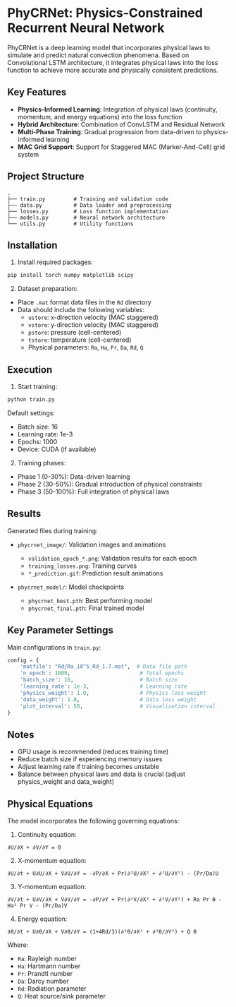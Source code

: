 # PhyCRNet: Physics-Constrained Recurrent Neural Network

PhyCRNet is a deep learning model that incorporates physical laws to simulate and predict natural convection phenomena. Based on Convolutional LSTM architecture, it integrates physical laws into the loss function to achieve more accurate and physically consistent predictions.

## Key Features

- **Physics-Informed Learning**: Integration of physical laws (continuity, momentum, and energy equations) into the loss function
- **Hybrid Architecture**: Combination of ConvLSTM and Residual Network
- **Multi-Phase Training**: Gradual progression from data-driven to physics-informed learning
- **MAC Grid Support**: Support for Staggered MAC (Marker-And-Cell) grid system

## Project Structure

```
.
├── train.py         # Training and validation code
├── data.py          # Data loader and preprocessing
├── losses.py        # Loss function implementation
├── models.py        # Neural network architecture
└── utils.py         # Utility functions
```

## Installation

1. Install required packages:
```bash
pip install torch numpy matplotlib scipy
```

2. Dataset preparation:
- Place `.mat` format data files in the `Rd` directory
- Data should include the following variables:
  - `ustore`: x-direction velocity (MAC staggered)
  - `vstore`: y-direction velocity (MAC staggered)
  - `pstore`: pressure (cell-centered)
  - `tstore`: temperature (cell-centered)
  - Physical parameters: `Ra`, `Ha`, `Pr`, `Da`, `Rd`, `Q`

## Execution

1. Start training:
```bash
python train.py
```

Default settings:
- Batch size: 16
- Learning rate: 1e-3
- Epochs: 1000
- Device: CUDA (if available)

2. Training phases:
- Phase 1 (0-30%): Data-driven learning
- Phase 2 (30-50%): Gradual introduction of physical constraints
- Phase 3 (50-100%): Full integration of physical laws

## Results

Generated files during training:
- `phycrnet_image/`: Validation images and animations
  - `validation_epoch_*.png`: Validation results for each epoch
  - `training_losses.png`: Training curves
  - `*_prediction.gif`: Prediction result animations

- `phycrnet_model/`: Model checkpoints
  - `phycrnet_best.pth`: Best performing model
  - `phycrnet_final.pth`: Final trained model

## Key Parameter Settings

Main configurations in `train.py`:
```python
config = {
    'matfile': "Rd/Ra_10^5_Rd_1.7.mat",  # Data file path
    'n_epoch': 1000,                      # Total epochs
    'batch_size': 16,                     # Batch size
    'learning_rate': 1e-3,                # Learning rate
    'physics_weight': 1.0,                # Physics loss weight
    'data_weight': 1.0,                   # Data loss weight
    'plot_interval': 50,                  # Visualization interval
}
```

## Notes

- GPU usage is recommended (reduces training time)
- Reduce batch size if experiencing memory issues
- Adjust learning rate if training becomes unstable
- Balance between physical laws and data is crucial (adjust physics_weight and data_weight)

## Physical Equations

The model incorporates the following governing equations:

1. Continuity equation:
```
∂U/∂X + ∂V/∂Y = 0
```

2. X-momentum equation:
```
∂U/∂t + U∂U/∂X + V∂U/∂Y = -∂P/∂X + Pr(∂²U/∂X² + ∂²U/∂Y²) - (Pr/Da)U
```

3. Y-momentum equation:
```
∂V/∂t + U∂V/∂X + V∂V/∂Y = -∂P/∂Y + Pr(∂²V/∂X² + ∂²V/∂Y²) + Ra Pr θ - Ha² Pr V - (Pr/Da)V
```

4. Energy equation:
```
∂θ/∂t + U∂θ/∂X + V∂θ/∂Y = (1+4Rd/3)(∂²θ/∂X² + ∂²θ/∂Y²) + Q θ
```

Where:
- `Ra`: Rayleigh number
- `Ha`: Hartmann number
- `Pr`: Prandtl number
- `Da`: Darcy number
- `Rd`: Radiation parameter
- `Q`: Heat source/sink parameter 

